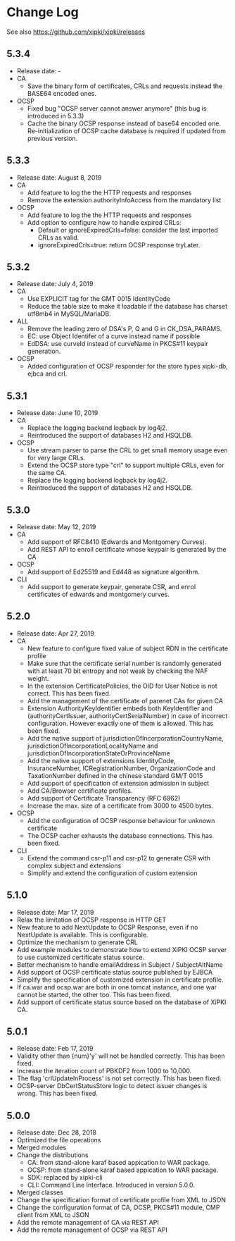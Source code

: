 # Change Log

See also <https://github.com/xipki/xipki/releases>

## 5.3.4
  - Release date: -
  - CA
    - Save the binary form of certificates, CRLs and requests instead the BASE64 encoded ones.
  - OCSP
    - Fixed bug "OCSP server cannot answer anymore" (this bug is introduced in 5.3.3)
    - Cache the binary OCSP response instead of base64 encoded one.
      Re-initialization of OCSP cache database is required if updated from previous version.

## 5.3.3
  - Release date: August 8, 2019
  - CA
    - Add feature to log the the HTTP requests and responses
    - Remove the extension authorityInfoAccess from the mandatory list
  - OCSP
    - Add feature to log the the HTTP requests and responses
    - Add option to configure how to handle expired CRLs:
       - Default or ignoreExpiredCrls=false: consider the last imported CRLs as valid.
       - ignoreExpiredCrls=true: return OCSP response tryLater.

## 5.3.2
  - Release date: July 4, 2019
  - CA
    - Use EXPLICIT tag for the GMT 0015 IdentityCode
    - Reduce the table size to make it loadable if the database has charset utf8mb4 in MySQL/MariaDB.
  - ALL
    - Remove the leading zero of DSA's P, Q and G in CK_DSA_PARAMS.
    - EC: use Object Identifer of a curve instead name if possible
    - EdDSA: use curveId instead of curveName in PKCS#11 keypair generation.
  - OCSP
    - Added configuration of OCSP responder for the store types xipki-db, ejbca and crl.

## 5.3.1
  - Release date: June 10, 2019
  - CA
    - Replace the logging backend logback by log4j2.
    - Reintroduced the support of databases H2 and HSQLDB.
  - OCSP
    - Use stream parser to parse the CRL to get small memory usage even for very large CRLs.
    - Extend the OCSP store type "crl" to support multiple CRLs, even for the same CA.
    - Replace the logging backend logback by log4j2.
    - Reintroduced the support of databases H2 and HSQLDB.

## 5.3.0
  - Release date: May 12, 2019
  - CA
    - Add support of RFC8410 (Edwards and Montgomery Curves).
    - Add REST API to enroll certificate whose keypair is generated by the CA
  - OCSP
    - Add support of Ed25519 and Ed448 as signature algorithm.
  - CLI
    - Add support to generate keypair, generate CSR, and enrol certificates of edwards and montgomery curves.

## 5.2.0
  - Release date: Apr 27, 2019
  - CA
    - New feature to configure fixed value of subject RDN in the certificate profile
    - Make sure that the certificate serial number is randomly generated with at least 70 bit entropy and not weak by checking the NAF weight.
    - In the extension CertificatePolicies, the OID for User Notice is not correct. This has been fixed.
    - Add the management of the certificate of parenet CAs for given CA
    - Extension AuthorityKeyIdentifier embeds both KeyIdentifier and (authorityCertIssuer, authorityCertSerialNumber) in case of incorrect configuration. However exactly one of them is allowed. This has been fixed.
    - Add the native support of jurisdictionOfIncorporationCountryName, jurisdictionOfIncorporationLocalityName and jurisdictionOfIncorporationStateOrProvinceName
    - Add the native support of extensions IdentityCode, InsuranceNumber, ICRegistrationNumber, OrganizationCode and TaxationNumber defined in the chinese standard GM/T 0015
    - Add support of specification of extension admission in subject
    - Add CA/Browser certificate profiles.
    - Add support of Certificate Transparency (RFC 6962)
    - Increase the max. size of a certificate from 3000 to 4500 bytes.
  - OCSP
    - Add the configuration of OCSP response behaviour for unknown certificate
    - The OCSP cacher exhausts the database connections. This has been fixed.
  - CLI
    - Extend the command csr-p11 and csr-p12 to generate CSR with complex subject and extensions
    - Simplify and extend the configuration of custom extension
 
## 5.1.0
  - Release date: Mar 17, 2019
  - Relax the limitation of OCSP response in HTTP GET
  - New feature to add NextUpdate to OCSP Response, even if no NextUpdate is available. This is configurable.
  - Optimize the mechanism to generate CRL
  - Add example modules to demonstrate how to extend XiPKI OCSP server to use customized certificate status source.
  - Better mechanism to handle emailAddress in Subject / SubjectAltName
  - Add support of OCSP certificate status source published by EJBCA
  - Simplify the specification of customized extension in certificate profile.
  - If ca.war and ocsp.war are both in one tomcat instance, and one war cannot be started, the other too. This has been fixed.
  - Add support of certificate status source based on the database of XiPKI CA.

## 5.0.1
 - Release date: Feb 17, 2019
 - Validity other than {num}'y' will not be handled correctly. This has been fixed.
 - Increase the iteration count of PBKDF2 from 1000 to 10,000.
 - The flag 'crlUpdateInProcess' is not set correctly. This has been fixed.
 - OCSP-server DbCertStatusStore logic to detect issuer changes is wrong. This has been fixed.  

## 5.0.0
 - Release date: Dec 28, 2018
 - Optimized the file operations
 - Merged modules
 - Change the distributions
    - CA: from stand-alone karaf based appication to WAR package.
    - OCSP: from stand-alone karaf based appication to WAR package.
    - SDK: replaced by xipki-cli
    - CLI: Command Line Interface. Introduced in version 5.0.0.
 - Merged classes
 - Change the specification format of certificate profile from XML to JSON
 - Change the configuration format of CA, OCSP, PKCS#11 module, CMP client from XML to JSON
 - Add the remote management of CA via REST API
 - Add the remote management of OCSP via REST API
